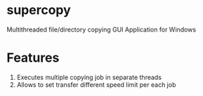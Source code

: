 supercopy
=========

Multithreaded file/directory copying GUI Application for Windows

Features
========

1. Executes multiple copying job in separate threads
2. Allows to set transfer different speed limit per each job

